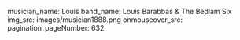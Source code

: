 musician_name: Louis
band_name: Louis Barabbas &amp; The Bedlam Six
img_src: images/musician1888.png
onmouseover_src: 
pagination_pageNumber: 632